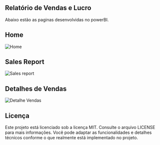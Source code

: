 ## Relatório de Vendas e Lucro

Abaixo estão as paginas desenvolvidas no powerBI. 
## Home
![Home](https://github.com/user-attachments/assets/9117ca5f-f652-42ba-914b-2bf5ba5782ed)

## Sales Report
![Sales report](https://github.com/user-attachments/assets/8eff7a99-dc33-462a-8019-340bf3dbfd5a)

## Detalhes de Vendas
![Detalhe Vendas](https://github.com/user-attachments/assets/58f04d9b-d914-45df-b97a-5ca35fe388cd)


## Licença
Este projeto está licenciado sob a licença MIT. Consulte o arquivo LICENSE para mais informações. Você pode adaptar as funcionalidades e detalhes técnicos conforme o que realmente está implementado no projeto.
